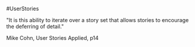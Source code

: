 #UserStories

"It is this ability to iterate over a story set that allows stories to encourage the deferring of detail."

Mike Cohn, User Stories Applied, p14